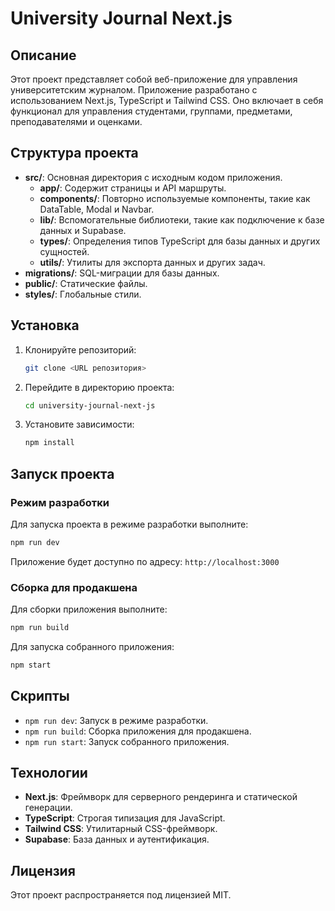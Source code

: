 # University Journal Next.js

## Описание

Этот проект представляет собой веб-приложение для управления университетским журналом. Приложение разработано с использованием Next.js, TypeScript и Tailwind CSS. Оно включает в себя функционал для управления студентами, группами, предметами, преподавателями и оценками.

## Структура проекта

- **src/**: Основная директория с исходным кодом приложения.
  - **app/**: Содержит страницы и API маршруты.
  - **components/**: Повторно используемые компоненты, такие как DataTable, Modal и Navbar.
  - **lib/**: Вспомогательные библиотеки, такие как подключение к базе данных и Supabase.
  - **types/**: Определения типов TypeScript для базы данных и других сущностей.
  - **utils/**: Утилиты для экспорта данных и других задач.
- **migrations/**: SQL-миграции для базы данных.
- **public/**: Статические файлы.
- **styles/**: Глобальные стили.

## Установка

1. Клонируйте репозиторий:

   ```bash
   git clone <URL репозитория>
   ```

2. Перейдите в директорию проекта:

   ```bash
   cd university-journal-next-js
   ```

3. Установите зависимости:
   ```bash
   npm install
   ```

## Запуск проекта

### Режим разработки

Для запуска проекта в режиме разработки выполните:

```bash
npm run dev
```

Приложение будет доступно по адресу: `http://localhost:3000`

### Сборка для продакшена

Для сборки приложения выполните:

```bash
npm run build
```

Для запуска собранного приложения:

```bash
npm start
```

## Скрипты

- `npm run dev`: Запуск в режиме разработки.
- `npm run build`: Сборка приложения для продакшена.
- `npm run start`: Запуск собранного приложения.

## Технологии

- **Next.js**: Фреймворк для серверного рендеринга и статической генерации.
- **TypeScript**: Строгая типизация для JavaScript.
- **Tailwind CSS**: Утилитарный CSS-фреймворк.
- **Supabase**: База данных и аутентификация.

## Лицензия

Этот проект распространяется под лицензией MIT.
